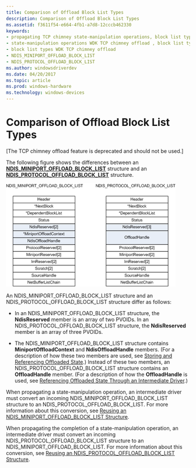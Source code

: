```yaml
---
title: Comparison of Offload Block List Types
description: Comparison of Offload Block List Types
ms.assetid: f3611f54-e664-4fb1-a7d8-12cccb462330
keywords:
- propagating TCP chimney state-manipulation operations, block list types
- state-manipulation operations WDK TCP chimney offload , block list types
- block list types WDK TCP chimney offload
- NDIS_MINIPORT_OFFLOAD_BLOCK_LIST
- NDIS_PROTOCOL_OFFLOAD_BLOCK_LIST
ms.author: windowsdriverdev
ms.date: 04/20/2017
ms.topic: article
ms.prod: windows-hardware
ms.technology: windows-devices
---
```


# Comparison of Offload Block List Types


\[The TCP chimney offload feature is deprecated and should not be used.\]

The following figure shows the differences between an [**NDIS\_MINIPORT\_OFFLOAD\_BLOCK\_LIST**](https://msdn.microsoft.com/library/windows/hardware/ff566469) structure and an [**NDIS\_PROTOCOL\_OFFLOAD\_BLOCK\_LIST**](https://msdn.microsoft.com/library/windows/hardware/ff566833) structure.

![diagram illustrating a comparison of offload block list types](images/mobl-pobl-comparison.png)

An NDIS\_MINIPORT\_OFFLOAD\_BLOCK\_LIST structure and an NDIS\_PROTOCOL\_OFFLOAD\_BLOCK\_LIST structure differ as follows:

-   In an NDIS\_MINIPORT\_OFFLOAD\_BLOCK\_LIST structure, the **NdisReserved** member is an array of two PVOIDs. In an NDIS\_PROTOCOL\_OFFLOAD\_BLOCK\_LIST structure, the **NdisReserved** member is an array of three PVOIDs.

-   The NDIS\_MINIPORT\_OFFLOAD\_BLOCK\_LIST structure contains **MiniportOffloadContext** and **NdisOffloadHandle** members. (For a description of how these two members are used, see [Storing and Referencing Offloaded State](storing-and-referencing-offloaded-state.md).) Instead of these two members, an NDIS\_PROTOCOL\_OFFLOAD\_BLOCK\_LIST structure contains an **OffloadHandle** member. (For a description of how the **OffloadHandle** is used, see [Referencing Offloaded State Through an Intermediate Driver](referencing-offloaded-state-through-an-intermediate-driver.md).)

When propagating a state-manipulation operation, an intermediate driver must convert an incoming NDIS\_MINIPORT\_OFFLOAD\_BLOCK\_LIST structure to an NDIS\_PROTOCOL\_OFFLOAD\_BLOCK\_LIST. For more information about this conversion, see [Reusing an NDIS\_MINIPORT\_OFFLOAD\_BLOCK\_LIST Structure](reusing-an-ndis-miniport-offload-block-list-structure.md).

When propagating the completion of a state-manipulation operation, an intermediate driver must convert an incoming NDIS\_PROTOCOL\_OFFLOAD\_BLOCK\_LIST structure to an NDIS\_MINIPORT\_OFFLOAD\_BLOCK\_LIST. For more information about this conversion, see [Reusing an NDIS\_PROTOCOL\_OFFLOAD\_BLOCK\_LIST Structure](reusing-an-ndis-protocol-offload-block-list-structure.md).

 

 





